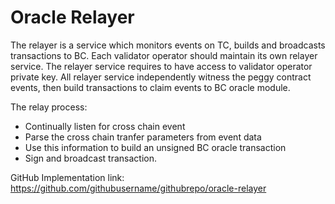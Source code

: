 # Oracle Relayer


The relayer is a service which monitors events on TC, builds and broadcasts transactions to BC. Each validator operator should maintain its own relayer service. The relayer service requires to have access to validator operator private key. All relayer service independently witness the peggy contract events, then build transactions to claim events to BC oracle module.

The relay process:

* Continually listen for cross chain event
* Parse the cross chain tranfer parameters from event data
* Use this information to build an unsigned BC oracle transaction
* Sign and broadcast transaction.


GitHub Implementation link: <https://github.com/githubusername/githubrepo/oracle-relayer>

